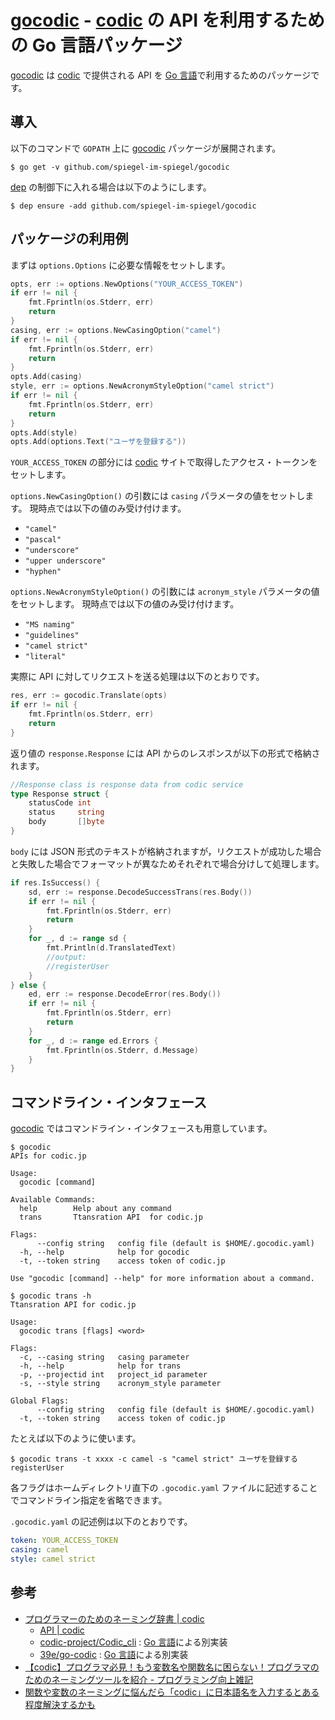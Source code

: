 # [gocodic] - [codic] の API を利用するための Go 言語パッケージ

[gocodic] は [codic] で提供される API を [Go 言語]で利用するためのパッケージです。

## 導入

以下のコマンドで `GOPATH` 上に [gocodic] パッケージが展開されます。

```
$ go get -v github.com/spiegel-im-spiegel/gocodic
```

[dep] の制御下に入れる場合は以下のようにします。

```
$ dep ensure -add github.com/spiegel-im-spiegel/gocodic
```

## パッケージの利用例

まずは `options.Options` に必要な情報をセットします。

```go
opts, err := options.NewOptions("YOUR_ACCESS_TOKEN")
if err != nil {
    fmt.Fprintln(os.Stderr, err)
    return
}
casing, err := options.NewCasingOption("camel")
if err != nil {
    fmt.Fprintln(os.Stderr, err)
    return
}
opts.Add(casing)
style, err := options.NewAcronymStyleOption("camel strict")
if err != nil {
    fmt.Fprintln(os.Stderr, err)
    return
}
opts.Add(style)
opts.Add(options.Text("ユーザを登録する"))
```

`YOUR_ACCESS_TOKEN` の部分には [codic] サイトで取得したアクセス・トークンをセットします。

`options.NewCasingOption()` の引数には `casing` パラメータの値をセットします。
現時点では以下の値のみ受け付けます。

- `"camel"`
- `"pascal"`
- `"underscore"`
- `"upper underscore"`
- `"hyphen"`

`options.NewAcronymStyleOption()` の引数には `acronym_style` パラメータの値をセットします。
現時点では以下の値のみ受け付けます。

- `"MS naming"`
- `"guidelines"`
- `"camel strict"`
- `"literal"`

実際に API に対してリクエストを送る処理は以下のとおりです。

```go
res, err := gocodic.Translate(opts)
if err != nil {
    fmt.Fprintln(os.Stderr, err)
    return
}
```

返り値の `response.Response` には API からのレスポンスが以下の形式で格納されます。

```go
//Response class is response data from codic service
type Response struct {
    statusCode int
    status     string
    body       []byte
}
```

`body` には JSON 形式のテキストが格納されますが，リクエストが成功した場合と失敗した場合でフォーマットが異なためそれぞれで場合分けして処理します。

```go
if res.IsSuccess() {
    sd, err := response.DecodeSuccessTrans(res.Body())
    if err != nil {
        fmt.Fprintln(os.Stderr, err)
        return
    }
    for _, d := range sd {
        fmt.Println(d.TranslatedText)
        //output:
        //registerUser
    }
} else {
    ed, err := response.DecodeError(res.Body())
    if err != nil {
        fmt.Fprintln(os.Stderr, err)
        return
    }
    for _, d := range ed.Errors {
        fmt.Fprintln(os.Stderr, d.Message)
    }
}
```

## コマンドライン・インタフェース

[gocodic] ではコマンドライン・インタフェースも用意しています。

```
$ gocodic
APIs for codic.jp

Usage:
  gocodic [command]

Available Commands:
  help        Help about any command
  trans       Ttansration API  for codic.jp

Flags:
      --config string   config file (default is $HOME/.gocodic.yaml)
  -h, --help            help for gocodic
  -t, --token string    access token of codic.jp

Use "gocodic [command] --help" for more information about a command.

$ gocodic trans -h
Ttansration API for codic.jp

Usage:
  gocodic trans [flags] <word>

Flags:
  -c, --casing string   casing parameter
  -h, --help            help for trans
  -p, --projectid int   project_id parameter
  -s, --style string    acronym_style parameter

Global Flags:
      --config string   config file (default is $HOME/.gocodic.yaml)
  -t, --token string    access token of codic.jp
```

たとえば以下のように使います。

```
$ gocodic trans -t xxxx -c camel -s "camel strict" ユーザを登録する
registerUser
```

各フラグはホームディレクトリ直下の `.gocodic.yaml` ファイルに記述することでコマンドライン指定を省略できます。

`.gocodic.yaml` の記述例は以下のとおりです。

```yaml
token: YOUR_ACCESS_TOKEN
casing: camel
style: camel strict
```

## 参考

- [プログラマーのためのネーミング辞書 | codic](https://codic.jp/)
    - [API | codic](https://codic.jp/docs/api)
    - [codic-project/Codic_cli](https://github.com/codic-project/Codic_cli) : [Go 言語]による別実装
    - [39e/go-codic](https://github.com/39e/go-codic) : [Go 言語]による別実装
- [【codic】プログラマ必見！もう変数名や関数名に困らない！プログラマのためのネーミングツールを紹介 - プログラミング向上雑記](http://niisi.hatenablog.jp/entry/2016/08/17/171000)
- [関数や変数のネーミングに悩んだら「codic」に日本語名を入力するとある程度解決するかも](https://nelog.jp/codic)

[gocodic]: https://github.com/spiegel-im-spiegel/gocodic "spiegel-im-spiegel/gocodic: codic の API を利用するための Go 言語パッケージ"
[codic]: https://codic.jp/ "プログラマーのためのネーミング辞書 | codic"
[dep]: https://github.com/golang/dep "golang/dep: Go dependency management tool"
[Go 言語]: https://golang.org/ "The Go Programming Language"
